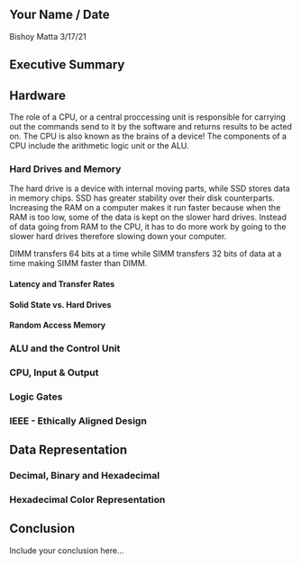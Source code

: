 ## Your Name / Date
Bishoy Matta
3/17/21
## Executive Summary 


## Hardware
  The role of a CPU, or a central proccessing unit is responsible for carrying out the commands send to it by the software and returns results to be acted on. The CPU is also known as the brains of a device! The components of a CPU include the arithmetic logic unit or the ALU.
### Hard Drives and Memory
The hard drive is a device with internal moving parts, while SSD stores data in memory chips. SSD has greater stability over their disk counterparts.
Increasing the RAM on a computer makes it run faster because when the RAM is too low, some of the data is kept on the slower hard drives. Instead of data going from RAM to the CPU, it has to do more work by going to the slower hard drives therefore slowing down your computer.

DIMM transfers 64 bits at a time while SIMM transfers 32 bits of data at a time making SIMM faster than DIMM.
#### Latency and Transfer Rates
#### Solid State vs. Hard Drives
#### Random Access Memory
### ALU and the Control Unit
### CPU, Input & Output
### Logic Gates 
### IEEE - Ethically Aligned Design

## Data Representation
### Decimal, Binary and Hexadecimal
### Hexadecimal Color Representation

## Conclusion
Include your conclusion here...
